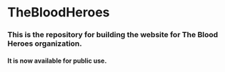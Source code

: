 # TheBloodHeroes
### This is the repository for building the website for **The Blood Heroes** organization.
#### It is now available for public use.
